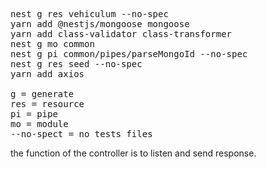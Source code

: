 <pre>
nest g res vehiculum --no-spec
yarn add @nestjs/mongoose mongoose  
yarn add class-validator class-transformer
nest g mo common
nest g pi common/pipes/parseMongoId --no-spec
nest g res seed --no-spec
yarn add axios

g = generate
res = resource
pi = pipe
mo = module
--no-spect = no tests files
</pre>

the function of the controller is to listen and send response.
